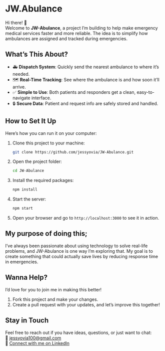 # JW.Abulance

Hi there! 👋  
Welcome to **JW-Abulance**, a project I’m building to help make emergency medical services faster and more reliable. The idea is to simplify how ambulances are assigned and tracked during emergencies.  

## What’s This About?

- 🚑 **Dispatch System**: Quickly send the nearest ambulance to where it’s needed.  
- 🗺️ **Real-Time Tracking**: See where the ambulance is and how soon it’ll arrive.  
- ✅ **Simple to Use**: Both patients and responders get a clean, easy-to-navigate interface.  
- 🔒 **Secure Data**: Patient and request info are safely stored and handled.

## How to Set It Up

Here’s how you can run it on your computer:  

1. Clone this project to your machine:  
   ```bash
   git clone https://github.com/jessyovia/JW-Abulance.git
   ```
2. Open the project folder:  
   ```bash
   cd JW-Abulance
   ```
3. Install the required packages:  
   ```bash
   npm install
   ```
4. Start the server:  
   ```bash
   npm start
   ```
5. Open your browser and go to `http://localhost:3000` to see it in action.  

## My purpose of doing this;

I’ve always been passionate about using technology to solve real-life problems, and JW-Abulance is one way I’m exploring that. My goal is to create something that could actually save lives by reducing response time in emergencies.

## Wanna Help?

I’d love for you to join me in making this better!  

1. Fork this project and make your changes.  
2. Create a pull request with your updates, and let’s improve this together!  

## Stay in Touch  

Feel free to reach out if you have ideas, questions, or just want to chat:  
📧 [jessyovia100@gmail.com](mailto:jessyovia100@gmail.com)  
🔗 [Connect with me on LinkedIn](https://www.linkedin.com/in/jessica-oviahon-836719289/)  

